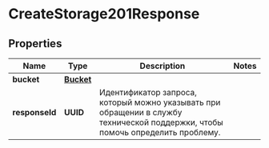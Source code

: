 

# CreateStorage201Response


## Properties

| Name | Type | Description | Notes |
|------------ | ------------- | ------------- | -------------|
|**bucket** | [**Bucket**](Bucket.md) |  |  |
|**responseId** | **UUID** | Идентификатор запроса, который можно указывать при обращении в службу технической поддержки, чтобы помочь определить проблему. |  |



